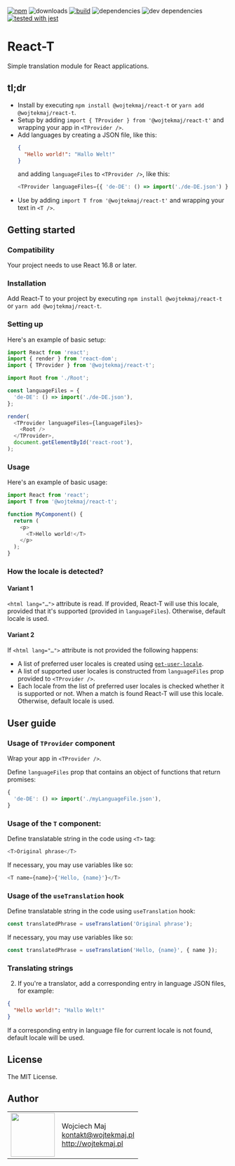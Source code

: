 [![npm](https://img.shields.io/npm/v/@wojtekmaj/react-t.svg)](https://www.npmjs.com/package/@wojtekmaj/react-t) ![downloads](https://img.shields.io/npm/dt/@wojtekmaj/react-t.svg) [![build](https://travis-ci.com/wojtekmaj/react-t.svg?branch=master)](https://travis-ci.com/wojtekmaj/react-t) ![dependencies](https://img.shields.io/david/wojtekmaj/react-t.svg) ![dev dependencies](https://img.shields.io/david/dev/wojtekmaj/react-t.svg) [![tested with jest](https://img.shields.io/badge/tested_with-jest-99424f.svg)](https://github.com/facebook/jest)

# React-T

Simple translation module for React applications.

## tl;dr
* Install by executing `npm install @wojtekmaj/react-t` or `yarn add @wojtekmaj/react-t`.
* Setup by adding `import { TProvider } from '@wojtekmaj/react-t'` and wrapping your app in `<TProvider />`.
* Add languages by creating a JSON file, like this:
  ```json
  {
    "Hello world!": "Hallo Welt!"
  }
  ```
  and adding `languageFiles` to `<TProvider />`, like this:
  ```js
  <TProvider languageFiles={{ 'de-DE': () => import('./de-DE.json') }} />
  ```
* Use by adding `import T from '@wojtekmaj/react-t'` and wrapping your text in  `<T />`.

## Getting started

### Compatibility

Your project needs to use React 16.8 or later.

### Installation

Add React-T to your project by executing `npm install @wojtekmaj/react-t` or `yarn add @wojtekmaj/react-t`.

### Setting up

Here's an example of basic setup:

```js
import React from 'react';
import { render } from 'react-dom';
import { TProvider } from '@wojtekmaj/react-t';

import Root from './Root';

const languageFiles = {
  'de-DE': () => import('./de-DE.json'),
};

render(
  <TProvider languageFiles={languageFiles}>
    <Root />
  </TProvider>,
  document.getElementById('react-root'),
);
```

### Usage

Here's an example of basic usage:

```js
import React from 'react';
import T from '@wojtekmaj/react-t';

function MyComponent() {
  return (
    <p>
      <T>Hello world!</T>
    </p>
  );
}
```

### How the locale is detected?

#### Variant 1

`<html lang="…">` attribute is read. If provided, React-T will use this locale, provided that it's supported (provided in `languageFiles`). Otherwise, default locale is used.

#### Variant 2

If `<html lang="…">` attribute is not provided the following happens:

* A list of preferred user locales is created using [`get-user-locale`](https://github.com/wojtekmaj/get-user-locale).
* A list of supported user locales is constructed from `languageFiles` prop provided to `<TProvider />`.
* Each locale from the list of preferred user locales is checked whether it is supported or not. When a match is found React-T will use this locale. Otherwise, default locale is used.

## User guide

### Usage of `TProvider` component

Wrap your app in `<TProvider />`.

Define `languageFiles` prop that contains an object of functions that return promises:

```js
{
  'de-DE': () => import('./myLanguageFile.json'),
}
```

### Usage of the `T` component:

Define translatable string in the code using `<T>` tag:

```js
<T>Original phrase</T>
```

If necessary, you may use variables like so:

```js
<T name={name}>{'Hello, {name}'}</T>
```

### Usage of the `useTranslation` hook

Define translatable string in the code using `useTranslation` hook:

```js
const translatedPhrase = useTranslation('Original phrase');
```

If necessary, you may use variables like so:

```js
const translatedPhrase = useTranslation('Hello, {name}', { name });
```

### Translating strings

2. If you're a translator, add a corresponding entry in language JSON files, for example:

```json
{
  "Hello world!": "Hallo Welt!"
}
```

If a corresponding entry in language file for current locale is not found, default locale will be used.

## License

The MIT License.

## Author

<table>
  <tr>
    <td>
      <img src="https://github.com/wojtekmaj.png?s=100" width="100">
    </td>
    <td>
      Wojciech Maj<br />
      <a href="mailto:kontakt@wojtekmaj.pl">kontakt@wojtekmaj.pl</a><br />
      <a href="http://wojtekmaj.pl">http://wojtekmaj.pl</a>
    </td>
  </tr>
</table>
